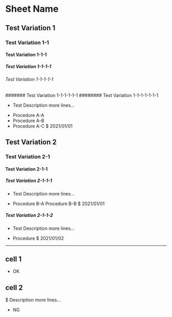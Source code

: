 # Sheet Name
## Test Variation 1
### Test Variation 1-1
#### Test Variation 1-1-1
##### Test Variation 1-1-1-1
###### Test Variation 1-1-1-1-1
####### Test Variation 1-1-1-1-1-1
######## Test Variation 1-1-1-1-1-1-1
* Test Description
  more lines...
+ Procedure A-A
+ Procedure A-B
+ Procedure A-C
$ 2021/01/01
## Test Variation 2
### Test Variation 2-1
#### Test Variation 2-1-1
##### Test Variation 2-1-1-1
* Test Description
  more lines...
+ Procedure B-A
  Procedure B-B
$ 2021/01/01
##### Test Variation 2-1-1-2
* Test Description
  more lines...
+ Procedure
$ 2021/01/02
---
## cell 1
+ OK
## cell 2
$ Description
  more lines...
+ NG
